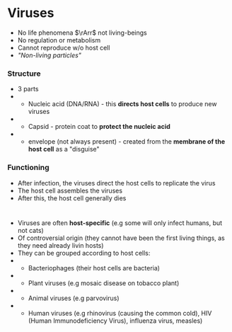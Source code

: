 # Viruses
* No life phenomena $\rArr$ not living-beings
* No regulation or metabolism
* Cannot reproduce w/o host cell
* *"Non-living particles"*
### Structure
* 3 parts
* * Nucleic acid (DNA/RNA) - this **directs host cells** to produce new viruses
* * Capsid - protein coat to **protect the nucleic acid**
* * envelope (not always present) - created from the **membrane of the host cell** as a "disguise"
### Functioning
* After infection, the viruses direct the host cells to replicate the virus
* The host cell assembles the viruses
* After this, the host cell generally dies
#
* Viruses are often **host-specific** (e.g some will only infect humans, but not cats)
* Of controversial origin (they cannot have been the first living things, as they need already livin hosts)
* They can be grouped according to host cells:
* * Bacteriophages (their host cells are bacteria)
* * Plant viruses (e.g mosaic disease on tobacco plant)
* * Animal viruses (e.g parvovirus)
* * Human viruses (e.g rhinovirus (causing the common cold), HIV (Human Immunodeficiency Virus), influenza virus, measles)